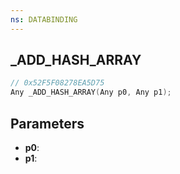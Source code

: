 ```yaml
---
ns: DATABINDING
---
```

## _ADD_HASH_ARRAY

```c
// 0x52F5F08278EA5D75
Any _ADD_HASH_ARRAY(Any p0, Any p1);
```

## Parameters
* **p0**:
* **p1**:

